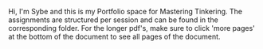 Hi, I'm Sybe and this is my Portfolio space for Mastering Tinkering. 
The assignments are structured per session and can be found in the corresponding folder.
For the longer pdf's, make sure to click 'more pages' at the bottom of the document to see all pages of the document.
